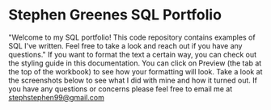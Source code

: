 # Stephen Greenes SQL Portfolio

"Welcome to my SQL portfolio! This code repository contains examples of SQL I've written. Feel free to take a look and reach out if you have any questions." If you want to format the text a certain way, you can check out the styling guide in this documentation. You can click on Preview (the tab at the top of the workbook) to see how your formatting will look. Take a look at the screenshots below to see what I did with mine and how it turned out.
If you have any questions or concerns please feel free to email me at stephstephen99@gmail.com
